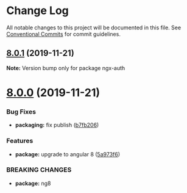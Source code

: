 # Change Log

All notable changes to this project will be documented in this file.
See [Conventional Commits](https://conventionalcommits.org) for commit guidelines.

## [8.0.1](https://github.com/fulls1z3/ngx-auth/compare/v8.0.0...v8.0.1) (2019-11-21)

**Note:** Version bump only for package ngx-auth





# [8.0.0](https://github.com/fulls1z3/ngx-auth/compare/v6.0.0-rc.1...v8.0.0) (2019-11-21)


### Bug Fixes

* **packaging:** fix publish ([b7fb206](https://github.com/fulls1z3/ngx-auth/commit/b7fb20686ca63859ec84e0b39ee60df71e733e9b))


### Features

* **package:** upgrade to angular 8 ([5a973f6](https://github.com/fulls1z3/ngx-auth/commit/5a973f66e49aec265002f60b9cb6c39441d8884c))


### BREAKING CHANGES

* **package:** ng8

